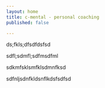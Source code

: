 ```yaml
---
layout: home
title: c-mental - personal coaching
published: false

---
```

ds;fkls;dfsdfdsfsd

sdfl;sdmfl;sdfmsdfml

sdkmfsklsmfklsdmnfksd

sdfnljsdnfkldsnflkdsfsdfsd